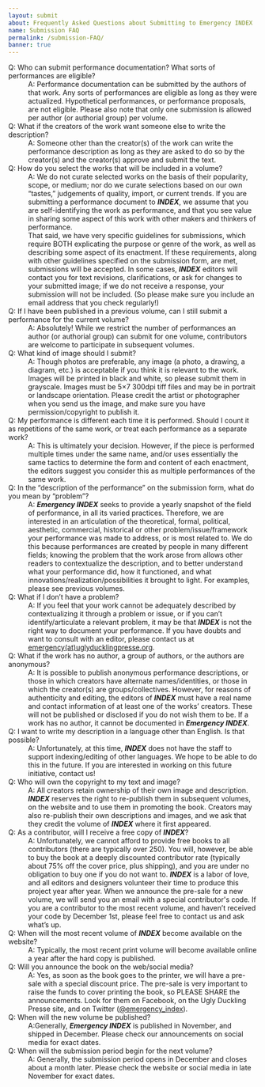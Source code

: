 ```yaml
---
layout: submit
about: Frequently Asked Questions about Submitting to Emergency INDEX
name: Submission FAQ
permalink: /submission-FAQ/
banner: true
---
```


<dl class="faq">
  <dt>Q: Who can submit performance documentation? What sorts of performances are eligible?</dt>
  <dd>A: Performance documentation can be submitted by the authors of that work. Any sorts of performances are eligible as long as they were actualized. Hypothetical performances, or performance proposals, are not eligible. Please also note that only one submission is allowed per author (or authorial group) per volume.</dd>

  <dt>Q: What if the creators of the work want someone else to write the description?</dt>
  <dd>A: Someone other than the creator(s) of the work can write the performance description as long as they are asked to do so by the creator(s) and the creator(s) approve and submit the text.</dd>

  <dt>Q: How do you select the works that will be included in a volume?</dt>
  <dd>A: We do not curate selected works on the basis of their popularity, scope, or medium; nor do we curate selections based on our own “tastes,” judgements of quality, import, or current trends. If you are submitting a performance document to <strong><em>INDEX</em></strong>, we assume that you are self-identifying the work as performance, and that you see value in sharing some aspect of this work with other makers and thinkers of performance.</dd>
  <dd>That said, we have very specific guidelines for submissions, which require BOTH explicating the purpose or genre of the work, as well as describing some aspect of its enactment. If these requirements, along with other guidelines specified on the submission form, are met, submissions will be accepted. In some cases, <strong><em>INDEX</em></strong> editors will contact you for text revisions, clarifications, or ask for changes to your submitted image; if we do not receive a response, your submission will not be included. (So please make sure you include an email address that you check regularly!)</dd>

  <dt>Q: If I have been published in a previous volume, can I still submit a performance for the current volume?</dt>
  <dd>A: Absolutely! While we restrict the number of performances an author (or authorial group) can submit for one volume, contributors are welcome to participate in subsequent volumes.</dd>

  <dt>Q: What kind of image should I submit?</dt>
  <dd>A: Though photos are preferable, any image (a photo, a drawing, a diagram, etc.) is acceptable if you think it is relevant to the work. Images will be printed in black and white, so please submit them in grayscale. Images must be 5×7 300dpi tiff files and may be in portrait or landscape orientation. Please credit the artist or photographer when you send us the image, and make sure you have permission/copyright to publish it.</dd>

  <dt>Q: My performance is different each time it is performed. Should I count it as repetitions of the same work, or treat each performance as a separate work?</dt>
  <dd>A: This is ultimately your decision. However, if the piece is performed multiple times under the same name, and/or uses essentially the same tactics to determine the form and content of each enactment, the editors suggest you consider this as multiple performances of the same work.</dd>

  <dt>Q: In the “description of the performance” on the submission form, what do you mean by “problem”?</dt>
  <dd>A: <strong><em>Emergency INDEX</em></strong> seeks to provide a yearly snapshot of the field of performance, in all its varied practices. Therefore, we are interested in an articulation of the theoretical, formal, political, aesthetic, commercial, historical or other problem/issue/framework your performance was made to address, or is most related to. We do this because performances are created by people in many different fields; knowing the problem that the work arose from allows other readers to contextualize the description, and to better understand what your performance did, how it functioned, and what innovations/realization/possibilities it brought to light. For examples, please see previous volumes.</dd>

  <dt>Q: What if I don’t have a problem?</dt>
  <dd>A: If you feel that your work cannot be adequately described by contextualizing it through a problem or issue, or if you can’t identify/articulate a relevant problem, it may be that <strong><em>INDEX</em></strong> is not the right way to document your performance. If you have doubts and want to consult with an editor, please contact us at <a href="mailto:emergency@uglyducklingpresse.org" target="_blank">emergency(at)uglyducklingpresse.org</a>.</dd>

  <dt>Q: What if the work has no author, a group of authors, or the authors are anonymous?</dt>
  <dd>A: It is possible to publish anonymous performance descriptions, or those in which creators have alternate names/identities, or those in which the creator(s) are groups/collectives. However, for reasons of authenticity and editing, the editors of <strong><em>INDEX</em></strong> must have a real name and contact information of at least one of the works’ creators. These will not be published or disclosed if you do not wish them to be. If a work has no author, it cannot be documented in <strong><em>Emergency INDEX</em></strong>.</dd>

  <dt>Q: I want to write my description in a language other than English. Is that possible?</dt>
  <dd>A: Unfortunately, at this time, <strong><em>INDEX</em></strong> does not have the staff to support indexing/editing of other languages. We hope to be able to do this in the future. If you are interested in working on this future initiative, contact us!</dd>

  <dt>Q: Who will own the copyright to my text and image?</dt>
  <dd>A: All creators retain ownership of their own image and description. <strong><em>INDEX</em></strong> reserves the right to re-publish them in subsequent volumes, on the website and to use them in promoting the book. Creators may also re-publish their own descriptions and images, and we ask that they credit the volume of <strong><em>INDEX</em></strong> where it first appeared.</dd>

  <dt>Q: As a contributor, will I receive a free copy of <strong><em>INDEX</em></strong>?</dt>
  <dd>A: Unfortunately, we cannot afford to provide free books to all contributors (there are typically over 250). You will, however, be able to buy the book at a deeply discounted contributor rate (typically about 75% off the cover price, plus shipping), and you are under no obligation to buy one if you do not want to. <strong><em>INDEX</em></strong> is a labor of love, and all editors and designers volunteer their time to produce this project year after year. When we announce the pre-sale for a new volume, we will send you an email with a special contributor's code. If you are a contributor to the most recent volume, and haven’t received your code by December 1st, please feel free to contact us and ask what’s up.</dd>

  <dt>Q: When will the most recent volume of <strong><em>INDEX</em></strong> become available on the website?</dt>
  <dd>A: Typically, the most recent print volume will become available online a year after the hard copy is published.</dd>

  <dt>Q: Will you announce the book on the web/social media?</dt>
  <dd>A: Yes, as soon as the book goes to the printer, we will have a pre-sale with a special discount price. The pre-sale is very important to raise the funds to cover printing the book, so PLEASE SHARE the announcements. Look for them on Facebook, on the Ugly Duckling Presse site, and on Twitter (<a href="https://twitter.com/emergency_index" target="_blank">@emergency_index</a>).</dd>

  <dt>Q: When will the new volume be published?</dt>
  <dd>A:Generally, <strong><em>Emergency INDEX</em></strong> is published in November, and shipped in December. Please check our announcements on social media for exact dates.</dd>

  <dt>Q: When will the submission period begin for the next volume?</dt>
  <dd>A: Generally, the submission period opens in December and closes about a month later. Please check the website or social media in late November for exact dates.</dd>
